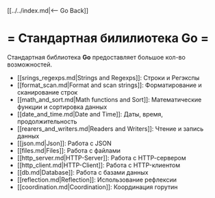 [[../../index.md|<-- Go Back]]

# = Стандартная билилиотека Go =

Стандартная библиотека __Go__ предоставляет большое кол-во возможностей.
* [[srings_regexps.md|Strings and Regexps]]: Строки и Регэкспы
* [[format_scan.md|Format and scan strings]]: Форматирование и сканирование строк 
* [[math_and_sort.md|Math functions and Sort]]: Математические функции и сортировка данных
* [[date_and_time.md|Date and Time]]: Даты, время, продолжительность
* [[rearers_and_writers.md|Readers and Writers]]: Чтение и запись данных
* [[json.md|Json]]: Работа с JSON
* [[files.md|Files]]: Работа с файлами
* [[http_server.md|HTTP-Server]]: Работа с HTTP-cервером
* [[http_client.md|HTTP-Client]]: Работа с HTTP-клиентом
* [[db.md|Database]]: Работа с базами данных
* [[reflection.md|Reflection]]: Использование рефлексии
* [[coordination.md|Coordination]]: Координация горутин
